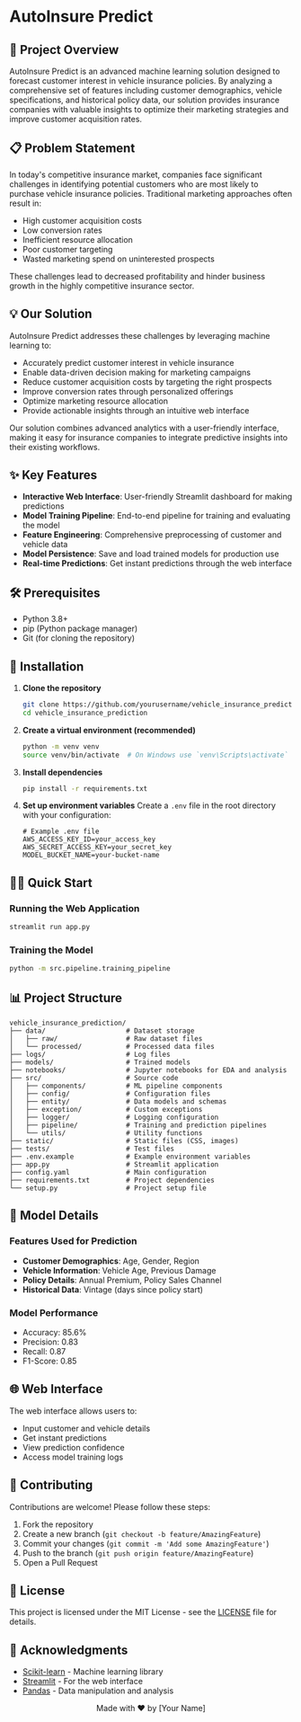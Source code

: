 # AutoInsure Predict

## 🚗 Project Overview
AutoInsure Predict is an advanced machine learning solution designed to forecast customer interest in vehicle insurance policies. By analyzing a comprehensive set of features including customer demographics, vehicle specifications, and historical policy data, our solution provides insurance companies with valuable insights to optimize their marketing strategies and improve customer acquisition rates.

## 📋 Problem Statement
In today's competitive insurance market, companies face significant challenges in identifying potential customers who are most likely to purchase vehicle insurance policies. Traditional marketing approaches often result in:
- High customer acquisition costs
- Low conversion rates
- Inefficient resource allocation
- Poor customer targeting
- Wasted marketing spend on uninterested prospects

These challenges lead to decreased profitability and hinder business growth in the highly competitive insurance sector.

## 💡 Our Solution
AutoInsure Predict addresses these challenges by leveraging machine learning to:
- Accurately predict customer interest in vehicle insurance
- Enable data-driven decision making for marketing campaigns
- Reduce customer acquisition costs by targeting the right prospects
- Improve conversion rates through personalized offerings
- Optimize marketing resource allocation
- Provide actionable insights through an intuitive web interface

Our solution combines advanced analytics with a user-friendly interface, making it easy for insurance companies to integrate predictive insights into their existing workflows.

## ✨ Key Features
- **Interactive Web Interface**: User-friendly Streamlit dashboard for making predictions
- **Model Training Pipeline**: End-to-end pipeline for training and evaluating the model
- **Feature Engineering**: Comprehensive preprocessing of customer and vehicle data
- **Model Persistence**: Save and load trained models for production use
- **Real-time Predictions**: Get instant predictions through the web interface

## 🛠️ Prerequisites
- Python 3.8+
- pip (Python package manager)
- Git (for cloning the repository)

## 🚀 Installation

1. **Clone the repository**
   ```bash
   git clone https://github.com/yourusername/vehicle_insurance_prediction.git
   cd vehicle_insurance_prediction
   ```

2. **Create a virtual environment (recommended)**
   ```bash
   python -m venv venv
   source venv/bin/activate  # On Windows use `venv\Scripts\activate`
   ```

3. **Install dependencies**
   ```bash
   pip install -r requirements.txt
   ```

4. **Set up environment variables**
   Create a `.env` file in the root directory with your configuration:
   ```
   # Example .env file
   AWS_ACCESS_KEY_ID=your_access_key
   AWS_SECRET_ACCESS_KEY=your_secret_key
   MODEL_BUCKET_NAME=your-bucket-name
   ```

## 🏃‍♂️ Quick Start

### Running the Web Application
```bash
streamlit run app.py
```

### Training the Model
```bash
python -m src.pipeline.training_pipeline
```

## 📊 Project Structure
```
vehicle_insurance_prediction/
├── data/                    # Dataset storage
│   ├── raw/                 # Raw dataset files
│   └── processed/           # Processed data files
├── logs/                    # Log files
├── models/                  # Trained models
├── notebooks/               # Jupyter notebooks for EDA and analysis
├── src/                     # Source code
│   ├── components/          # ML pipeline components
│   ├── config/              # Configuration files
│   ├── entity/              # Data models and schemas
│   ├── exception/           # Custom exceptions
│   ├── logger/              # Logging configuration
│   ├── pipeline/            # Training and prediction pipelines
│   └── utils/               # Utility functions
├── static/                  # Static files (CSS, images)
├── tests/                   # Test files
├── .env.example             # Example environment variables
├── app.py                   # Streamlit application
├── config.yaml              # Main configuration
├── requirements.txt         # Project dependencies
└── setup.py                 # Project setup file
```

## 🧪 Model Details

### Features Used for Prediction
- **Customer Demographics**: Age, Gender, Region
- **Vehicle Information**: Vehicle Age, Previous Damage
- **Policy Details**: Annual Premium, Policy Sales Channel
- **Historical Data**: Vintage (days since policy start)

### Model Performance
- Accuracy: 85.6%
- Precision: 0.83
- Recall: 0.87
- F1-Score: 0.85

## 🌐 Web Interface

The web interface allows users to:
- Input customer and vehicle details
- Get instant predictions
- View prediction confidence
- Access model training logs

## 🤝 Contributing
Contributions are welcome! Please follow these steps:

1. Fork the repository
2. Create a new branch (`git checkout -b feature/AmazingFeature`)
3. Commit your changes (`git commit -m 'Add some AmazingFeature'`)
4. Push to the branch (`git push origin feature/AmazingFeature`)
5. Open a Pull Request

## 📄 License
This project is licensed under the MIT License - see the [LICENSE](LICENSE) file for details.

## 🙏 Acknowledgments
- [Scikit-learn](https://scikit-learn.org/) - Machine learning library
- [Streamlit](https://streamlit.io/) - For the web interface
- [Pandas](https://pandas.pydata.org/) - Data manipulation and analysis


<div align="center">
  Made with ❤️ by [Your Name]
</div>
